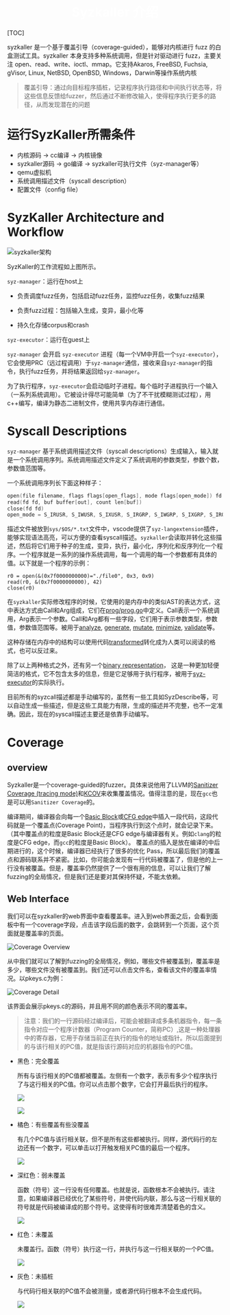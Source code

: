 <h1 style="display: flex; justify-content: center; align-items: center; font-size: 30px; font-weight: bold; color: #fff; margin-bottom: 20px;">Syzkaller 介绍</h1>

[TOC]

syzkaller 是一个基于覆盖引导（coverage-guided），能够对内核进行 fuzz 的白盒测试工具。syzkaller 本身支持多种系统调用，但是针对驱动进行 fuzz，主要关注 open、read、write、ioctl、mmap。它支持Akaros, FreeBSD, Fuchsia, gVisor, Linux, NetBSD, OpenBSD, Windows，Darwin等操作系统内核

> 覆盖引导：通过向目标程序插桩，记录程序执行路径和中间执行状态等，将这些信息反馈给fuzzer，然后通过不断修改输入，使得程序执行更多的路径，从而发现潜在的问题


# 运行SyzKaller所需条件

- 内核源码 -> cc编译 -> 内核镜像
- syzkaller源码 -> go编译 -> syzkaller可执行文件（syz-manager等）
- qemu虚拟机
- 系统调用描述文件（syscall description）
- 配置文件（config file）

# SyzKaller Architecture and Workflow

![syzkaller架构](images/1-workflow-of-syzkaller.png)

SyzKaller的工作流程如上图所示。

`syz-manager`：运行在host上 

- 负责调度fuzz任务，包括启动fuzz任务，监控fuzz任务，收集fuzz结果

- 负责fuzz过程：包括输入生成，变异，最小化等

- 持久化存储corpus和crash

`syz-executor`：运行在guest上 

`syz-manager` 会开启 `syz-executor` 进程（每一个VM中开启一个`syz-executor`），它会使用PRC（远过程调用）于`syz-manager`通信，接收来自`syz-manager`的指令，执行fuzz任务，并将结果返回给`syz-manager`。

为了执行程序，`syz-executor`会启动临时子进程。每个临时子进程执行一个输入（一系列系统调用）。它被设计得尽可能简单（为了不干扰模糊测试过程），用c++编写，编译为静态二进制文件，使用共享内存进行通信。

# Syscall Descriptions

`syz-manager` 基于系统调用描述文件（syscall descriptions）生成输入，输入就是一个系统调用序列。系统调用描述文件定义了系统调用的参数类型，参数个数，参数值范围等。

一个系统调用序列长下面这种样子：
```c
open(file filename, flags flags[open_flags], mode flags[open_mode]) fd
read(fd fd, buf buffer[out], count len[buf])
close(fd fd)
open_mode = S_IRUSR, S_IWUSR, S_IXUSR, S_IRGRP, S_IWGRP, S_IXGRP, S_IROTH, S_IWOTH, S_IXOTH
```

描述文件被放到`sys/$OS/*.txt`文件中，vscode提供了`syz-langextension`插件，能够实现语法高亮，可以方便的查看syscall描述。`syzkaller`会读取并转化这些描述，然后将它们用于种子的生成，变异，执行，最小化，序列化和反序列化一个程序。一个程序就是一系列的操作系统调用，每一个调用的每一个参数都有具体的值。以下就是一个程序的示例：

```
r0 = open(&(0x7f0000000000)="./file0", 0x3, 0x9)
read(r0, &(0x7f0000000000), 42)
close(r0)
```

在`syzkaller`实际修改程序的时候，它使用的是内存中的类似AST的表达方式，这中表达方式由Call和Arg组成，它们在[prog/prog.go](/fuzzer/syzkaller/src/prog/prog.go)中定义。Call表示一个系统调用，Arg表示一个参数。Call和Arg都有一些字段，它们用于表示参数类型，参数值，参数值范围等。被用于[analyze](/fuzzer/syzkaller/src/prog/analysis.go), [generate](/fuzzer/syzkaller/src/prog/rand.go), [mutate](/fuzzer/syzkaller/src/prog/mutation.go),
[minimize](/fuzzer/syzkaller/src/prog/minimization.go), [validate](/fuzzer/syzkaller/syzkaller/prog/validation.go)等。

这种存储在内存中的结构可以使用代码[transformed](/fuzzer/syzkaller/src/prog/encoding.go)转化成为人类可以阅读的格式，也可以反过来。

除了以上两种格式之外，还有另一个[binary representation](/fuzzer/syzkaller/src/prog/decodeexec.go)， 这是一种更加轻便简洁的格式，它不包含太多的信息，但是它足够用于执行程序，被用于[syz-executor](/fuzzer/syzkaller/src/executor/executor.cc)的实际执行。

目前所有的syzcall描述都是手动编写的，虽然有一些工具如SyzDescribe等，可以自动生成一些描述，但是这些工具能力有限，生成的描述并不完整，也不一定准确。因此，现在的syscall描述主要还是依靠手动编写。

# Coverage

## overview

Syzkaller是一个coverage-guided的fuzzer。具体来说他用了LLVM的[Sanitizer Coverage (tracing mode)](https://clang.llvm.org/docs/SanitizerCoverage.html#tracing-pcs)和[KCOV](https://www.kernel.org/doc/html/latest/dev-tools/kcov.html)来收集覆盖情况。值得注意的是，现在`gcc`也是可以用`Sanitizer Coverage`的。

编译期间，编译器会向每一个[Basic Block](https://en.wikipedia.org/wiki/Basic_block)或[CFG edge](https://en.wikipedia.org/wiki/Control-flow_graph)中插入一段代码，这段代码就是一个覆盖点(Coverage Point)，当程序执行到这个点时，就会记录下来。（其中覆盖点的粒度是Basic Block还是CFG edge与编译器有关。例如`clang`的粒度是CFG edge，而`gcc`的粒度是Basic Block）。
覆盖点的插入是放在编译的中后期进行的，这个时候，编译器已经执行了很多的优化 Pass，所以最后我们的覆盖点和源码联系并不紧密。比如，你可能会发现有一行代码被覆盖了，但是他的上一行没有被覆盖。但是，覆盖率仍然提供了一个很有用的信息，可以让我们了解fuzzing的全局情况，但是我们还是要对其保持怀疑，不能太依赖。

## Web Interface

我们可以在syzkaller的web界面中查看覆盖率。进入到web界面之后，会看到面板中有一个coverage字段，点击该字段后面的数字，会跳转到一个页面，这个页面就是覆盖率的页面。

![Coverage Overview](./images/2-coverage-overview.png)

从中我们就可以了解到fuzzing的全局情况，例如，哪些文件被覆盖到，覆盖率是多少，哪些文件没有被覆盖到。我们还可以点击文件名，查看该文件的覆盖率情况。以pkeys.c为例：

![Coverage Detail](./images/3-pkeys-coverage-detail.png)

该界面会展示pkeys.c的源码，并且用不同的颜色表示不同的覆盖率。

> 注意：我们的一行源码经过编译后，可能会被翻译成多条机器指令，每一条指令对应一个程序计数器（Program Counter，简称PC）,这是一种处理器中的寄存器，它用于存储当前正在执行的指令的地址或指针。所以后面提到的与该行相关的PC值，就是指该行源码对应的机器指令的PC值。

- 黑色：完全覆盖
   
   所有与该行相关的PC值都被覆盖。左侧有一个数字，表示有多少个程序执行了与这行相关的PC值。你可以点击那个数字，它会打开最后执行的程序。

   ![](./images/4-coverage-program.png)

   ![](./images/5-coverage_covered.png)

- 橘色：有些覆盖有些没覆盖

    有几个PC值与该行相关联，但不是所有这些都被执行。同样，源代码行的左边还有一个数字，可以单击以打开触发相关PC值的最后一个程序。

    ![](./images/6-coverage_both.png)

- 深红色：弱未覆盖

    函数（符号）这一行没有任何覆盖。也就是说，函数根本不会被执行。请注意，如果编译器已经优化了某些符号，并使代码内联，那么与这一行相关联的符号就是代码被编译成的那个符号。这使得有时很难弄清楚着色的含义。

    ![](./images/7-coverage_weak-uncovered.png)

- 红色：未覆盖
  
    未覆盖行。函数（符号）执行这一行，并执行与这一行相关联的一个PC值。

    ![](./images/8-coverage_uncovered.png)

- 灰色：未插桩
  
    与代码行相关联的PC值不会被测量，或者源代码行根本不会生成代码。

    ![](./images/9-coverage_not_instrumented.png)
